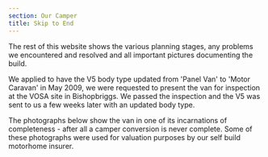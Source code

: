 ```yaml
---
section: Our Camper
title: Skip to End
---
```


The rest of this website shows the various planning stages, any problems we encountered and resolved and all important pictures documenting the build.

We applied to have the V5 body type updated from 'Panel Van' to 'Motor Caravan' in May 2009, we were requested to present the van for inspection at the VOSA site in Bishopbriggs. We passed the inspection and the V5 was sent to us a few weeks later with an updated body type. 

<div class="flickrslideshow" data-ids="[3613875819,3613876889]">
</div>

The photographs below show the van in one of its incarnations of completeness - after all a camper conversion is never complete. Some of these photographs were used for valuation purposes by our self build motorhome insurer. 

<div class="flickrslideshow" data-ids="[113085690,277725407,465952912,465979178,875476924,2414637524,2414639068,3846100731,2414640016,2413815655,5850403190,5850410124,5849872137,5031382834,7639029608]">
</div>
